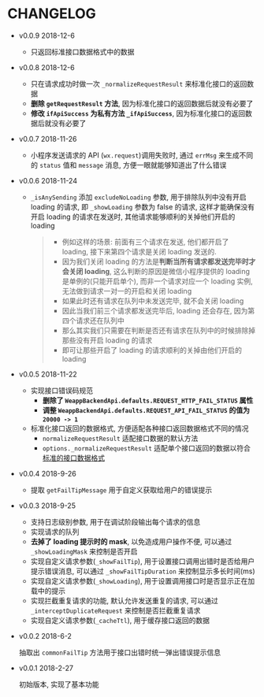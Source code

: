# CHANGELOG

* v0.0.9 2018-12-6

  * 只返回标准接口数据格式中的数据

* v0.0.8 2018-12-6

  * 只在请求成功时做一次 `_normalizeRequestResult` 来标准化接口的返回数据
  * **删除 `getRequestResult` 方法**, 因为标准化接口的返回数据后就没有必要了
  * **修改 `ifApiSuccess` 为私有方法 `_ifApiSuccess`**, 因为标准化接口的返回数据后就没有必要了

* v0.0.7 2018-11-26

  * 小程序发送请求的 API (`wx.request`)调用失败时, 通过 `errMsg` 来生成不同的 `status` 值和 `message` 消息, 方便一眼就能够知道出了什么错误

* v0.0.6 2018-11-24

  * `_isAnySending` 添加 `excludeNoLoading` 参数, 用于排除队列中没有开启 loading 的请求, 即 `_showLoading` 参数为 false 的请求, 这样才能确保没有开启 loading 的请求在发送时, 其他请求能够顺利的关掉他们开启的 loading
    
    > * 例如这样的场景: 前面有三个请求在发送, 他们都开启了 loading, 接下来第四个请求是关闭 loading 发送的.
    > * 因为我们关闭 loading 的方法是**判断当所有请求都发送完毕时才会关闭 loading**, 这么判断的原因是微信小程序提供的 loading 是单例的(只能开启单个), 而非一个请求对应一个 loading 实例, 无法做到请求一对一的开启和关闭 loading
    > * 如果此时还有请求在队列中未发送完毕, 就不会关闭 loading
    > * 因此当我们前三个请求都发送完毕后, loading 还会存在, 因为第四个请求还在队列中
    > * 那么其实我们只需要在判断是否还有请求在队列中的时候排除掉那些没有开启 loading 的请求
    > * 即可让那些开启了 loading 的请求顺利的关掉由他们开启的 loading

* v0.0.5 2018-11-22

  * 实现接口错误码规范
    * **删除了 `WeappBackendApi.defaults.REQUEST_HTTP_FAIL_STATUS` 属性**
    * **调整 `WeappBackendApi.defaults.REQUEST_API_FAIL_STATUS` 的值为 `20000 -> 1`**
  * 标准化接口返回的数据格式, 方便适配各种接口返回数据格式不同的情况
    * `normalizeRequestResult` 适配接口数据的默认方法
    * `options._normalizeRequestResult` 适配单个接口返回的数据以符合[标准的接口数据格式](https://github.com/f2e-journey/treasure/blob/master/api.md#%E6%8E%A5%E5%8F%A3%E8%BF%94%E5%9B%9E%E7%9A%84%E6%95%B0%E6%8D%AE%E7%BB%93%E6%9E%84)

* v0.0.4 2018-9-26

  * 提取 `getFailTipMessage` 用于自定义获取给用户的错误提示

* v0.0.3 2018-9-25

  * 支持日志级别参数, 用于在调试阶段输出每个请求的信息
  * 实现请求的队列
  * **去掉了 loading 提示时的 mask**, 以免造成用户操作不便, 可以通过 `_showLoadingMask` 来控制是否开启
  * 实现自定义请求参数(`_showFailTip`), 用于设置接口调用出错时是否给用户提示错误消息, 可以通过 `_showFailTipDuration` 来控制显示多长时间(ms)
  * 实现自定义请求参数(`_showLoading`), 用于设置调用接口时是否显示正在加载中的提示
  * 实现拦截重复请求的功能, 默认允许发送重复的请求, 可以通过 `_interceptDuplicateRequest` 来控制是否拦截重复请求
  * 实现自定义请求参数(`_cacheTtl`), 用于缓存接口返回的数据

* v0.0.2 2018-6-2

  抽取出 `commonFailTip` 方法用于接口出错时统一弹出错误提示信息

* v0.0.1 2018-2-27

  初始版本, 实现了基本功能